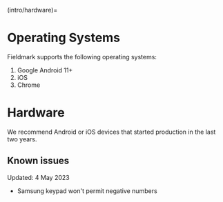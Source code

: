 (intro/hardware)=

# Operating Systems

Fieldmark supports the following operating systems:

1. Google Android 11+
2. iOS
3. Chrome   

# Hardware

We recommend Android or iOS devices that started production in the last two years.

## Known issues

Updated: 4 May 2023

- Samsung keypad won't permit negative numbers
